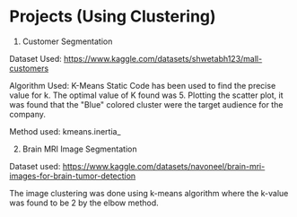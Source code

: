 # Projects (Using Clustering)
1. Customer Segmentation

Dataset Used: https://www.kaggle.com/datasets/shwetabh123/mall-customers

Algorithm Used: K-Means
Static Code has been used to find the precise value for k. The optimal value of K found was 5.
Plotting the scatter plot, it was found that the "Blue" colored cluster were the target audience for the company.

Method used: kmeans.inertia_

2. Brain MRI Image Segmentation

Dataset used: https://www.kaggle.com/datasets/navoneel/brain-mri-images-for-brain-tumor-detection

The image clustering was done using k-means algorithm where the k-value was found to be 2 by the elbow method.

